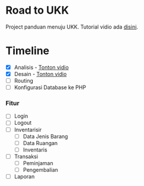 # Road to UKK
Project panduan menuju UKK. Tutorial vidio ada [disini](https://youtube.com/hilmizul).

# Timeline
- [x] Analisis - [Tonton vidio](https://www.youtube.com/watch?v=sko-wUPyfQU)
- [x] Desain - [Tonton vidio](https://youtu.be/s5ym5g713kc)
- [ ] Routing
- [ ] Konfigurasi Database ke PHP

### Fitur
- [ ] Login
- [ ] Logout
- [ ] Inventarisir
  - [ ] Data Jenis Barang
  - [ ] Data Ruangan
  - [ ] Inventaris
- [ ] Transaksi
  - [ ] Peminjaman
  - [ ] Pengembalian
- [ ] Laporan
